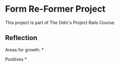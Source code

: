 # Form Re-Former Project

This project is part of The Odin's Project Rails Course.

## Reflection
Areas for growth:
* 

Positives
* 